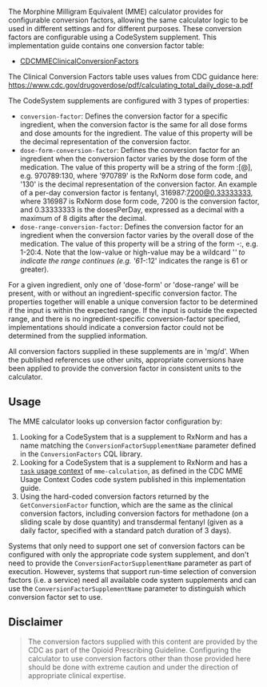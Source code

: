 The Morphine Milligram Equivalent (MME) calculator provides for configurable
conversion factors, allowing the same calculator logic to be used in different
settings and for different purposes. These conversion factors are configurable
using a CodeSystem supplement. This implementation guide contains one conversion
factor table:

* [CDCMMEClinicalConversionFactors](CodeSystem-CDCMMEClinicalConversionFactors.html)

The Clinical Conversion Factors table uses values from CDC guidance here:
https://www.cdc.gov/drugoverdose/pdf/calculating_total_daily_dose-a.pdf

The CodeSystem supplements are configured with 3 types of properties:

* `conversion-factor`: Defines the conversion factor for a specific ingredient,
when the conversion factor is the same for all dose forms and dose amounts for
the ingredient. The value of this property will be the decimal representation of
the conversion factor.
* `dose-form-conversion-factor`: Defines the conversion factor for an ingredient when the conversion factor varies by the dose form of the medication. The value of this property will be a string of the form <dose-form-code>:<conversion-factor>[@<doses-per-day>], e.g. 970789:130, where '970789' is the RxNorm dose form code, and '130' is the decimal representation of the conversion factor. An example of a per-day conversion factor is fentanyl, 316987:7200@0.33333333, where 316987 is RxNorm dose form code, 7200 is the conversion factor, and 0.33333333 is the dosesPerDay, expressed as a decimal with a maximum of 8 digits after the decimal.
* `dose-range-conversion-factor`: Defines the conversion factor for an ingredient
when the conversion factor varies by the overall dose of the medication. The
value of this property will be a string of the form <low-value>-<high-value>:<conversion-factor>,
e.g. 1-20:4. Note that the low-value or high-value may be a wildcard '*' to
indicate the range continues (e.g. '61-*:12' indicates the range is 61 or greater).

For a given ingredient, only one of 'dose-form' or 'dose-range' will be present,
with or without an ingredient-specific conversion factor. The properties together
will enable a unique conversion factor to be determined if the input is within
the expected range. If the input is outside the expected range, and there is no
ingredient-specific conversion-factor specified, implementations should indicate
a conversion factor could not be determined from the supplied information.

All conversion factors supplied in these supplements are in 'mg/d'. When the
published references use other units, appropriate conversions have been applied
to provide the conversion factor in consistent units to the calculator.

## Usage

The MME calculator looks up conversion factor configuration by:

1. Looking for a CodeSystem that is a supplement to RxNorm and has a name matching the `ConversionFactorSupplementName` parameter defined in the `ConversionFactors` CQL library.
2. Looking for a CodeSystem that is a supplement to RxNorm and has a [`task` usage context](http://hl7.org/fhir/codesystem-usage-context-type.html) of `mme-calculation`, as defined in the CDC MME Usage Context Codes code system published in this implementation guide.
3. Using the hard-coded conversion factors returned by the `GetConversionFactor` function, which are the same as the clinical conversion factors, including conversion factors for methadone (on a sliding scale by dose quantity) and transdermal fentanyl (given as a daily factor, specified with a standard patch duration of 3 days).

Systems that only need to support one set of conversion factors can be configured with only the appropriate code system supplement, and don't need to provide the `ConversionFactorSupplementName` parameter as part of execution. However, systems that support run-time selection of conversion factors (i.e. a service) need all available code system supplements and can use the `ConversionFactorSupplementName` parameter to distinguish which conversion factor set to use.

## Disclaimer

> The conversion factors supplied with this content are provided by the CDC as part of the Opioid Prescribing Guideline. Configuring the calculator to use conversion factors other than those provided here should be done with extreme caution and under the direction of appropriate clinical expertise.

